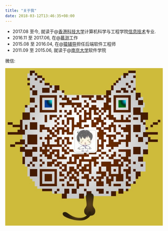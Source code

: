 ```yaml
---
title: "关于我"
date: 2018-03-12T13:46:35+08:00
---
```


* 2017.08 至今, 就读于@[香港科技大学](http://www.ust.hk/)计算机科学与工程学院[信息技术](https://www.sengpp.ust.hk/programs/it/en/)专业.
* 2016.11 至 2017.06, 在@[慕测](http://mooctest.net)工作
* 2015.08 至 2016.04, 在@[猿辅导](http://yuanfudao.com)担任后端软件工程师
* 2011.09 至 2015.06, 就读于@[南京大学](https://www.nju.edu.cn/)软件学院

微信:

<!-- <img src="/images/wechat_qr2.png" width="300px" height="300px" /> -->
![Wechat QRCode](/images/wechat_qr.jpg)
